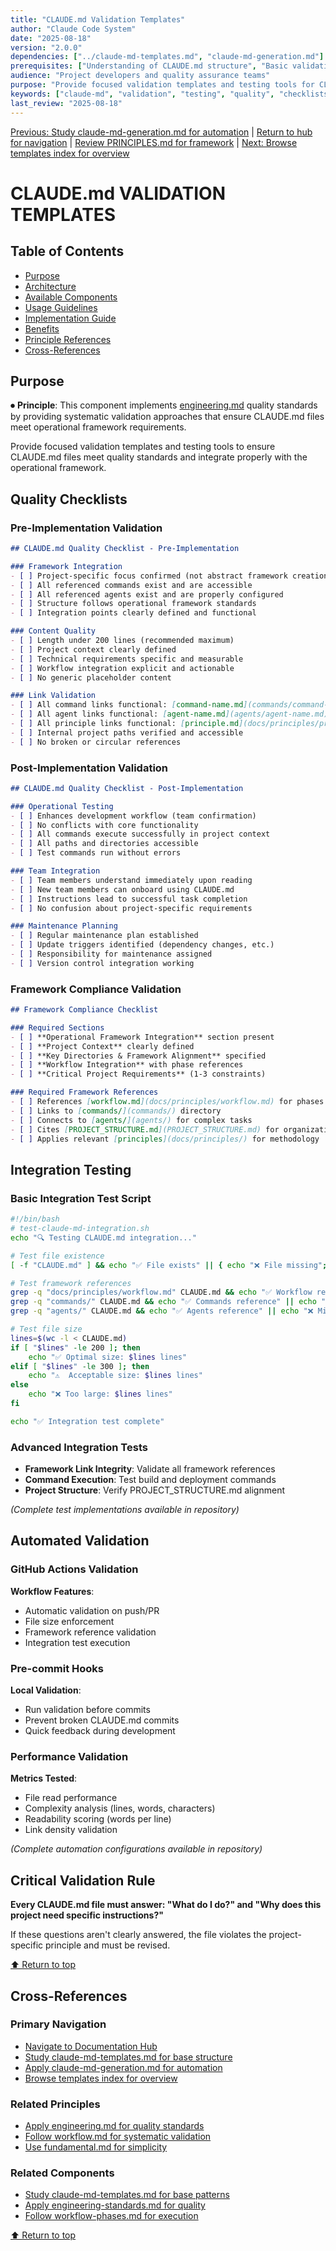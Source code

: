 ```yaml
---
title: "CLAUDE.md Validation Templates"
author: "Claude Code System"
date: "2025-08-18"
version: "2.0.0"
dependencies: ["../claude-md-templates.md", "claude-md-generation.md"]
prerequisites: ["Understanding of CLAUDE.md structure", "Basic validation principles"]
audience: "Project developers and quality assurance teams"
purpose: "Provide focused validation templates and testing tools for CLAUDE.md quality assurance"
keywords: ["claude-md", "validation", "testing", "quality", "checklists"]
last_review: "2025-08-18"
---
```


[Previous: Study claude-md-generation.md for automation](claude-md-generation.md) | [Return to hub for navigation](../../index.md) | [Review PRINCIPLES.md for framework](../../PRINCIPLES.md) | [Next: Browse templates index for overview](../templates/)

# CLAUDE.md VALIDATION TEMPLATES

## Table of Contents
- [Purpose](#purpose)
- [Architecture](#architecture)
- [Available Components](#available-components)
- [Usage Guidelines](#usage-guidelines)
- [Implementation Guide](#implementation-guide)
- [Benefits](#benefits)
- [Principle References](#principle-references)
- [Cross-References](#cross-references)

## Purpose

⏺ **Principle**: This component implements [engineering.md](../../principles/engineering.md) quality standards by providing systematic validation approaches that ensure CLAUDE.md files meet operational framework requirements.

Provide focused validation templates and testing tools to ensure CLAUDE.md files meet quality standards and integrate properly with the operational framework.

## Quality Checklists

### Pre-Implementation Validation
```markdown
## CLAUDE.md Quality Checklist - Pre-Implementation

### Framework Integration
- [ ] Project-specific focus confirmed (not abstract framework creation)
- [ ] All referenced commands exist and are accessible
- [ ] All referenced agents exist and are properly configured
- [ ] Structure follows operational framework standards
- [ ] Integration points clearly defined and functional

### Content Quality
- [ ] Length under 200 lines (recommended maximum)
- [ ] Project context clearly defined
- [ ] Technical requirements specific and measurable
- [ ] Workflow integration explicit and actionable
- [ ] No generic placeholder content

### Link Validation
- [ ] All command links functional: [command-name.md](commands/command-name.md)
- [ ] All agent links functional: [agent-name.md](agents/agent-name.md)
- [ ] All principle links functional: [principle.md](docs/principles/principle.md)
- [ ] Internal project paths verified and accessible
- [ ] No broken or circular references
```

### Post-Implementation Validation
```markdown
## CLAUDE.md Quality Checklist - Post-Implementation

### Operational Testing
- [ ] Enhances development workflow (team confirmation)
- [ ] No conflicts with core functionality
- [ ] All commands execute successfully in project context
- [ ] All paths and directories accessible
- [ ] Test commands run without errors

### Team Integration
- [ ] Team members understand immediately upon reading
- [ ] New team members can onboard using CLAUDE.md
- [ ] Instructions lead to successful task completion
- [ ] No confusion about project-specific requirements

### Maintenance Planning
- [ ] Regular maintenance plan established
- [ ] Update triggers identified (dependency changes, etc.)
- [ ] Responsibility for maintenance assigned
- [ ] Version control integration working
```

### Framework Compliance Validation
```markdown
## Framework Compliance Checklist

### Required Sections
- [ ] **Operational Framework Integration** section present
- [ ] **Project Context** clearly defined
- [ ] **Key Directories & Framework Alignment** specified
- [ ] **Workflow Integration** with phase references
- [ ] **Critical Project Requirements** (1-3 constraints)

### Required Framework References
- [ ] References [workflow.md](docs/principles/workflow.md) for phases
- [ ] Links to [commands/](commands/) directory
- [ ] Connects to [agents/](agents/) for complex tasks
- [ ] Cites [PROJECT_STRUCTURE.md](PROJECT_STRUCTURE.md) for organization
- [ ] Applies relevant [principles](docs/principles/) for methodology
```

## Integration Testing

### Basic Integration Test Script
```bash
#!/bin/bash
# test-claude-md-integration.sh
echo "🔍 Testing CLAUDE.md integration..."

# Test file existence
[ -f "CLAUDE.md" ] && echo "✅ File exists" || { echo "❌ File missing"; exit 1; }

# Test framework references
grep -q "docs/principles/workflow.md" CLAUDE.md && echo "✅ Workflow reference" || echo "❌ Missing workflow"
grep -q "commands/" CLAUDE.md && echo "✅ Commands reference" || echo "❌ Missing commands"
grep -q "agents/" CLAUDE.md && echo "✅ Agents reference" || echo "❌ Missing agents"

# Test file size
lines=$(wc -l < CLAUDE.md)
if [ "$lines" -le 200 ]; then
    echo "✅ Optimal size: $lines lines"
elif [ "$lines" -le 300 ]; then
    echo "⚠️  Acceptable size: $lines lines"
else
    echo "❌ Too large: $lines lines"
fi

echo "✅ Integration test complete"
```

### Advanced Integration Tests
- **Framework Link Integrity**: Validate all framework references
- **Command Execution**: Test build and deployment commands  
- **Project Structure**: Verify PROJECT_STRUCTURE.md alignment

*(Complete test implementations available in repository)*

## Automated Validation

### GitHub Actions Validation
**Workflow Features**:
- Automatic validation on push/PR
- File size enforcement
- Framework reference validation
- Integration test execution

### Pre-commit Hooks
**Local Validation**:
- Run validation before commits
- Prevent broken CLAUDE.md commits
- Quick feedback during development

### Performance Validation
**Metrics Tested**:
- File read performance
- Complexity analysis (lines, words, characters)
- Readability scoring (words per line)
- Link density validation

*(Complete automation configurations available in repository)*

## Critical Validation Rule

**Every CLAUDE.md file must answer: "What do I do?" and "Why does this project need specific instructions?"**

If these questions aren't clearly answered, the file violates the project-specific principle and must be revised.

[⬆ Return to top](#claude-md-validation-templates)

## Cross-References

### Primary Navigation
- [Navigate to Documentation Hub](../../index.md)
- [Study claude-md-templates.md for base structure](../claude-md-templates.md)
- [Apply claude-md-generation.md for automation](claude-md-generation.md)
- [Browse templates index for overview](../templates/)

### Related Principles
- [Apply engineering.md for quality standards](../../principles/engineering.md)
- [Follow workflow.md for systematic validation](../../principles/workflow.md)
- [Use fundamental.md for simplicity](../../principles/fundamental.md)

### Related Components
- [Study claude-md-templates.md for base patterns](../claude-md-templates.md)
- [Apply engineering-standards.md for quality](../engineering-standards.md)
- [Follow workflow-phases.md for execution](../workflow-phases.md)

[⬆ Return to top](#claude-md-validation-templates)
